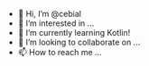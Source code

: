 - 👋 Hi, I’m @cebial
- 👀 I’m interested in ...
- 🌱 I’m currently learning Kotlin!
- 💞️ I’m looking to collaborate on ...
- 📫 How to reach me ...

<!---
cebial/cebial is a ✨ special ✨ repository because its `README.md` (this file) appears on your GitHub profile.
You can click the Preview link to take a look at your changes.
--->
